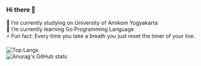 ### Hi there 👋
🔭 I’m currently studying on University of Amikom Yogyakarta</br>
🌱 I’m currently learning Go Programming Language</br>
⚡ Fun fact: Every time you take a breath you just reset the timer of your live.</br>

![Top Langs](https://github-readme-stats.vercel.app/api/top-langs/?username=RicoBasyar&layout=compact&show_icons=true&theme=dark)</br>
![Anurag's GitHub stats](https://github-readme-stats.vercel.app/api?username=RicoBasyar&show_icons=true&theme=dark)
<!--
**RicoBasyar/RicoBasyar** is a ✨ _special_ ✨ repository because its `README.md` (this file) appears on your GitHub profile.

Here are some ideas to get you started:

- 🔭 I’m currently studying on University Amikom Of Yogyakarta
- 🌱 I’m currently learning Go Programming Language
- ⚡ Fun fact: Every time you take a breath you just reset the timer of your live.
-->

